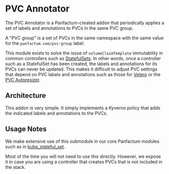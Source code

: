 # PVC Annotator

The PVC Annotator is a Panfactum-created addon that periodically applies a set of labels
and annotations to PVCs in the same PVC group.

A "PVC group" is a set of PVCs in the same namespace with the same value for the 
`panfactum.com/pvc-group` label.

This module exists to solve the issue of `volumeClaimTemplate` immutability in common
controllers such as [StatefulSets](https://kubernetes.io/docs/reference/generated/kubernetes-api/v1.29/#statefulset-v1-apps). In other words, once a controller such as a StatefulSet
has been created, the labels and annotations for its PVCs can never be updated. This
makes it difficult to adjust PVC settings that depend on PVC labels and annotations
such as those for [Velero](https://velero.io/) or the
[PVC Autoresizer](https://github.com/topolvm/pvc-autoresizer).

## Architecture

This addon is very simple. It simply implements a Kyverno policy that adds the indicated labels and annotations
to the PVCs.

## Usage Notes

We make extensive use of this submodule in our core Panfactum modules such as in
[kube_stateful_set](/docs/main/reference/infrastructure-modules/submodule/kubernetes/kube_stateful_set).

Most of the time you will not need to use this directly. However, we expose it in case you
are using a controller that creates PVCs that is not included in the stack.
